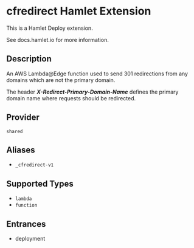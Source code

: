 # cfredirect Hamlet Extension

This is a Hamlet Deploy extension.

See docs.hamlet.io for more information.

## Description

An AWS Lambda@Edge function used to send 301 redirections from any domains which are not the primary domain.

The header **_X-Redirect-Primary-Domain-Name_** defines the primary domain name where requests should be redirected.

## Provider

`shared`

## Aliases

- `_cfredirect-v1`

## Supported Types

- `lambda`
- `function`

## Entrances

- deployment
